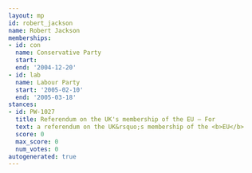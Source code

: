 ```yaml
---
layout: mp
id: robert_jackson
name: Robert Jackson
memberships:
- id: con
  name: Conservative Party
  start: 
  end: '2004-12-20'
- id: lab
  name: Labour Party
  start: '2005-02-10'
  end: '2005-03-18'
stances:
- id: PW-1027
  title: Referendum on the UK's membership of the EU — For
  text: a referendum on the UK&rsquo;s membership of the <b>EU</b>
  score: 0
  max_score: 0
  num_votes: 0
autogenerated: true
---
```

